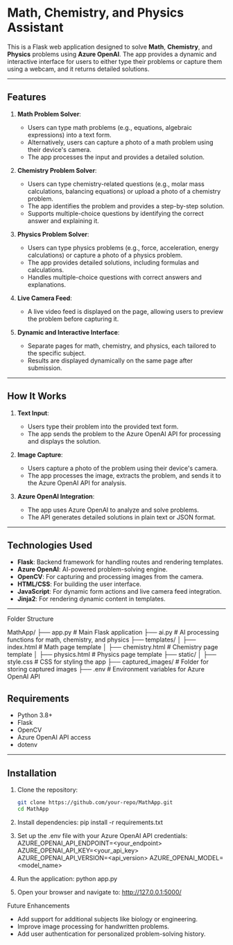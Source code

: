 # Math, Chemistry, and Physics Assistant

This is a Flask web application designed to solve **Math**, **Chemistry**, and **Physics** problems using **Azure OpenAI**. The app provides a dynamic and interactive interface for users to either type their problems or capture them using a webcam, and it returns detailed solutions.

---

## Features

1. **Math Problem Solver**:
   - Users can type math problems (e.g., equations, algebraic expressions) into a text form.
   - Alternatively, users can capture a photo of a math problem using their device's camera.
   - The app processes the input and provides a detailed solution.

2. **Chemistry Problem Solver**:
   - Users can type chemistry-related questions (e.g., molar mass calculations, balancing equations) or upload a photo of a chemistry problem.
   - The app identifies the problem and provides a step-by-step solution.
   - Supports multiple-choice questions by identifying the correct answer and explaining it.

3. **Physics Problem Solver**:
   - Users can type physics problems (e.g., force, acceleration, energy calculations) or capture a photo of a physics problem.
   - The app provides detailed solutions, including formulas and calculations.
   - Handles multiple-choice questions with correct answers and explanations.

4. **Live Camera Feed**:
   - A live video feed is displayed on the page, allowing users to preview the problem before capturing it.

5. **Dynamic and Interactive Interface**:
   - Separate pages for math, chemistry, and physics, each tailored to the specific subject.
   - Results are displayed dynamically on the same page after submission.

---

## How It Works

1. **Text Input**:
   - Users type their problem into the provided text form.
   - The app sends the problem to the Azure OpenAI API for processing and displays the solution.

2. **Image Capture**:
   - Users capture a photo of the problem using their device's camera.
   - The app processes the image, extracts the problem, and sends it to the Azure OpenAI API for analysis.

3. **Azure OpenAI Integration**:
   - The app uses Azure OpenAI to analyze and solve problems.
   - The API generates detailed solutions in plain text or JSON format.

---

## Technologies Used

- **Flask**: Backend framework for handling routes and rendering templates.
- **Azure OpenAI**: AI-powered problem-solving engine.
- **OpenCV**: For capturing and processing images from the camera.
- **HTML/CSS**: For building the user interface.
- **JavaScript**: For dynamic form actions and live camera feed integration.
- **Jinja2**: For rendering dynamic content in templates.

---

Folder Structure

MathApp/
├── app.py                 # Main Flask application
├── ai.py                  # AI processing functions for math, chemistry, and physics
├── templates/
│   ├── index.html         # Math page template
│   ├── chemistry.html     # Chemistry page template
│   ├── physics.html       # Physics page template
├── static/
│   ├── style.css          # CSS for styling the app
├── captured_images/       # Folder for storing captured images
├── .env                   # Environment variables for Azure OpenAI API

## Requirements

- Python 3.8+
- Flask
- OpenCV
- Azure OpenAI API access
- dotenv

---

## Installation

1. Clone the repository:
   ```bash
   git clone https://github.com/your-repo/MathApp.git
   cd MathApp
2. Install dependencies:
    pip install -r requirements.txt

3. Set up the .env file with your Azure OpenAI API credentials:
    AZURE_OPENAI_API_ENDPOINT=<your_endpoint>
    AZURE_OPENAI_API_KEY=<your_api_key>
    AZURE_OPENAI_API_VERSION=<api_version>
    AZURE_OPENAI_MODEL=<model_name>

4. Run the application:
    python app.py

5. Open your browser and navigate to:
    http://127.0.0.1:5000/

Future Enhancements
* Add support for additional subjects like biology or engineering.
* Improve image processing for handwritten problems.
* Add user authentication for personalized problem-solving history.